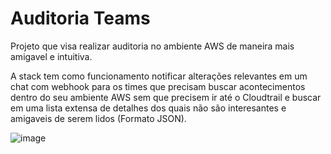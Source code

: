 # Auditoria Teams

Projeto que visa realizar auditoria no ambiente AWS de maneira mais amigavel e intuitiva.

A stack tem como funcionamento notificar alterações relevantes em um chat com webhook para os times que precisam buscar acontecimentos dentro do seu ambiente AWS sem que precisem ir até o Cloudtrail e buscar em uma lista extensa de detalhes dos quais não são interesantes e amigaveis de serem lidos (Formato JSON).

![image](https://github.com/Guto-Haziro/Projects/assets/118192092/4c6a2e1a-863a-4dae-8a86-f9283ab08738)
